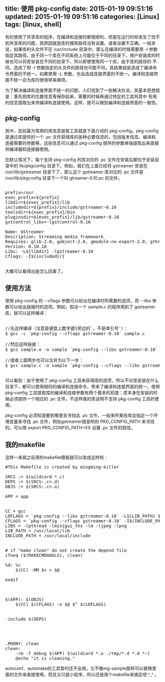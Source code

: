 title: 使用 pkg-config
date: 2015-01-19 09:51:16
updated: 2015-01-19 09:51:16
categories: [Linux]
tags: [linux, shell]
---

有的使用了共享库的程序，在编译和连接时都很顺利，但是在运行时却发生了找不到共享库的问题，其原因就是库的搜索路径没有设置，或者设置不正确。一般来说，如果库的头文件不在 /usr/include 目录中，那么在编译的时候需要用 -I 参数指定其路径。由于同一个库在不同系统上可能位于不同的目录下，用户安装库的时候也可以将库安装在不同的目录下，所以即使使用同一个库，由于库的路径的 不同，造成了用 -I 参数指定的头文件的路径也可能不同，其结果就是造成了编译命令界面的不统一。如果使用 -L 参数，也会造成连接界面的不统一。编译和连接界面不统一会为库的使用带来麻烦。

为了解决编译和连接界面不统一的问题，人们找到了一些解决办法。其基本思想就是：事先把库的位置信息等保存起来，需要的时候再通过特定的工具将其中 有用的信息提取出来供编译和连接使用。这样，就可以做到编译和连接界面的一致性。

## pkg-config

其中，目前最为常用的库信息提取工具就是下面介绍的 pkg-config。pkg-config 是通过库提供的一个 .pc 文件获得库的各种必要信息的，包括版本信息、编译和连接需要的参数等。这些信息可以通过 pkg-config 提供的参数单独提取出来直接供编译器和连接器使用。

在默认情况下，每个支持 pkg-config 的库对应的 .pc 文件在安装后都位于安装目录中的 lib/pkgconfig 目录下。例如，我们在上面已经将 gstreamer 安装在 /usr/lib/gstreamer 目录下了，那么这个 gstreamer 库对应的 .pc 文件是 /usr/lib/pkgconfig 目录下一个叫 gtreamer-0.10.pc 的文件。

<pre config="brush:bash;toolbar:false;">

prefix=/usr
exec_prefix=${prefix}
libdir=${exec_prefix}/lib
includedir=${prefix}/include/gstreamer-0.10
toolsdir=${exec_prefix}/bin
pluginsdir=${exec_prefix}/lib/gstreamer-0.10
gstcontrol_libs=-lgstcontrol-0.10

Name: GStreamer
Description: Streaming media framework
Requires: glib-2.0, gobject-2.0, gmodule-no-export-2.0, gthread-2.0, libxml-2.0
Version: 0.10.18
Libs: -L${libdir} -lgstreamer-0.10
Cflags: -I${includedir}

</pre>

大概可以看得出是怎么回事了。

## 使用方法

使用 pkg-config 的 --cflags 参数可以给出在编译时所需要的选项，而 --libs 参数可以给出链接时的选项。例如，假设一个 sample.c 的程序用到了 gstreamer 库，就可以这样编译：

<pre config="brush:bash;toolbar:false;">

//先这样编译（注意是键盘上数字键1旁边的`，不是单引号'）：
$ gcc -c `pkg-config --cflags gstreamer-0.10` sample.c

//然后这样链接：
$ gcc sample.o -o sample `pkg-config --libs gstreamer-0.10`

//或者上面两步也可以合并为以下一步：
$ gcc sample.c -o sample `pkg-config --cflags --libs gstreamer-0.10`

</pre>

可以看到：由于使用了 pkg-config 工具来获得库的选项，所以不论库安装在什么目录下，都可以使用相同的编译和连接命令，带来了编译和连接界面的统一。使用 pkg-config 工具提取库的编译和连接参数有两个基本的前提：库本身在安装的时候必须提供一个相应的 .pc 文件。不这样做的库说明不支持 pkg-config 工具的使用。

pkg-config 必须知道要到哪里去寻找此 .pc 文件。一般来所某些库会指定一个环境变量来寻找 .pc 文件，例如gstreamer就是哟你 PKG_CONFIG_PATH 来寻找的。可以用 export PKG_CONFIG_PATH=XX 设置 .pc 文件的路径。

## 我的makefile

这样一来我之前用的makefile模板就可以改成这样啦：

<pre config="brush:bash;toolbar:false;">
#This Makefile is created by mingming-killer

SRCS := $(wildcard *.c)
DEPS := $(SRCS:.c=.d)
OBJS := $(SRCS:.c=.o)

APP = app


CC = gcc
LDFLAGS = `pkg-config --libs gstreamer-0.10` -L$(LIB_PATH) $(LIBS)
CFLAGS = `pkg-config --cflags gstreamer-0.10` -I$(INCLUDE_PATH)
LIBS = -lpthread -lminigui_ths -lm -ljpeg -lpng
LIB_PATH = /usr/local/lib
INCLUDE_PATH = /usr/local/include


# if "make clean" do not create the depend file
ifneq ($(MAKECMDGOALS), clean)

%d: %c
	$(CC) -MM $< > $@

endif



$(APP): $(OBJS)
	$(CC) $(CFLAGS) -o $@ $^ $(LDFLAGS)


-include $(DEPS)




.PHONY: clean 
clean:
	-rm -f debug $(APP) $(wildcard *.o ./tmp/*.d *.d *~)
	@echo "it is cleaning."
</pre>

autoconf、automake的工具暂时还不会用，又不像mg-sample那样可以替换里面的文件来直接使用，而且又只是小程序，所以还是用个makefile来搞定吧 ^_^ 。

